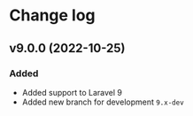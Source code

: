 # Change log


## v9.0.0 (2022-10-25)

### Added

- Added support to Laravel 9
- Added new branch for development ``9.x-dev``

